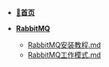 - [**📖首页**](/README.md)

- [**RabbitMQ**](./README.md)
    - [RabbitMQ安装教程.md](./RabbitMQ安装教程.md)
    - [RabbitMQ工作模式.md](./RabbitMQ工作模式.md)
